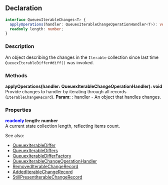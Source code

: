 ## Declaration
```ts
interface QueuexIterableChanges<T> {
  applyOperations(handler: QueuexIterableChangeOperationHandler<T>): void
  readonly length: number;
}
```
### Description
An object describing the changes in the `Iterable` collection since last time `QueuexIterableDiffer#diff()` was invoked.

### Methods
**applyOperations(handler: QueuexIterableChangeOperationHandler<T>): void**<br>
Provide changes to handler by iterating through all records (`IterableChangeRecord`). **Param:** : handler - An object that handles changes.

### Properties
**<span style="color: blue">readonly</span> length: number**<br>
A current state collection length, reflecting items count.

See also:
- [QueuexIterableDiffer](./queuex_iterable_differ.md)
- [QueuexIterableDiffers](./queuex_iterable_differs.md)
- [QueuexIterableDifferFactory](./queuex_iterable_differ_factory.md)
- [QueuexIterableChangeOperationHandler](./queuex_iterable_change_operation_handler.md)
- [RemovedIterableChangeRecord](./removed_iterable_change_record.md)
- [AddedIterableChangeRecord](./addend_iterable_change_record.md)
- [StillPresentIterableChangeRecord](./still_present_iterable_change_record.md)
